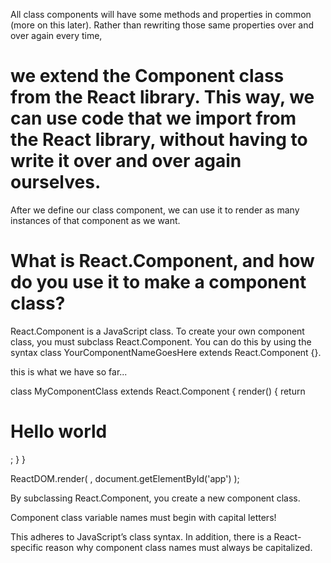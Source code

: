 


All class components will have some methods and properties in common (more on this later). Rather than rewriting those same properties over and over again every time, 

# we extend the Component class from the React library. This way, we can use code that we import from the React library, without having to write it over and over again ourselves.


After we define our class component, we can use it to render as many instances of that component as we want.




# What is React.Component, and how do you use it to make a component class?

React.Component is a JavaScript class. To create your own component class, you must subclass React.Component. You can do this by using the syntax class YourComponentNameGoesHere extends React.Component {}.

this is what we have so far...

class MyComponentClass extends React.Component {
  render() {
    return <h1>Hello world</h1>;
  }
}
 
ReactDOM.render(
    <MyComponentClass />, 
    document.getElementById('app')
);

By subclassing React.Component, you create a new component class.


Component class variable names must begin with capital letters!

This adheres to JavaScript’s class syntax. In addition, there is a React-specific reason why component class names must always be capitalized.


